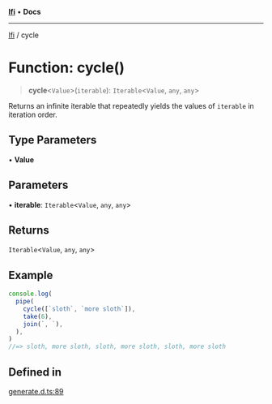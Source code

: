 [**lfi**](../readme.md) • **Docs**

***

[lfi](../globals.md) / cycle

# Function: cycle()

> **cycle**\<`Value`\>(`iterable`): `Iterable`\<`Value`, `any`, `any`\>

Returns an infinite iterable that repeatedly yields the values of `iterable`
in iteration order.

## Type Parameters

• **Value**

## Parameters

• **iterable**: `Iterable`\<`Value`, `any`, `any`\>

## Returns

`Iterable`\<`Value`, `any`, `any`\>

## Example

```js
console.log(
  pipe(
    cycle([`sloth`, `more sloth`]),
    take(6),
    join(`, `),
  ),
)
//=> sloth, more sloth, sloth, more sloth, sloth, more sloth
```

## Defined in

[generate.d.ts:89](https://github.com/TomerAberbach/lfi/blob/fd6e1ff9d7b7d249090f89ead6d0a30e26aba2e4/src/operations/generate.d.ts#L89)
